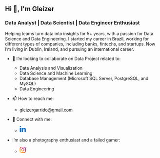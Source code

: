 ## Hi 👋, I'm Gleizer

### Data Analyst | Data Scientist | Data Engineer Enthusiast

Helping teams turn data into insights for 5+ years, with a passion for Data Science and Data Engineering. I started my career in Brazil, working for different types of companies, including banks, fintechs, and startups. Now I’m living in Dublin, Ireland, and pursuing an international career.

- 👯 I’m looking to collaborate on Data Project related to:

  - Data Analysis and Visualization
  - Data Science and Machine Learning
  - Database Management (Microsoft SQL Server, PostgreSQL, and MySQL)
  - Data Engineering

- 📫 How to reach me:
  - gleizergarrido@gmail.com

- 📱 Connect with me: 
  - [<img src="assets/linked-in-alt.svg" alt="My profile image" width="20"/>](https://www.linkedin.com/in/gleizergarrido/)

- I’m also a photography enthusiast and a failed gamer:
  - [<img src="assets/instagram.svg" alt="My profile image" width="20"/>](https://www.instagram.com/gleizerparo/)

<!--
**gleizergarrido/gleizergarrido** is a ✨ _special_ ✨ repository because its `README.md` (this file) appears on your GitHub profile.

Here are some ideas to get you started:

- 🔭 I’m currently working on ...
- 🌱 I’m currently learning ...
- 👯 I’m looking to collaborate on ...
- 🤔 I’m looking for help with ...
- 💬 Ask me about ...
- 📫 How to reach me: ...
- 😄 Pronouns: ...
- ⚡ Fun fact: ...
-->
